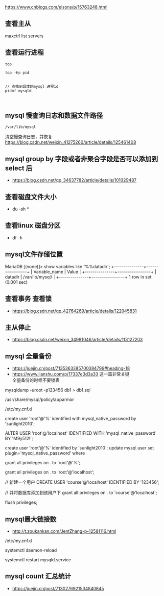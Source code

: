 https://www.cnblogs.com/elsons/p/15763248.html



## 查看主从
maxctrl list servers



## 查看运行进程
```
top

top -Hp pid


// 查找到具体的mysql 进程id
pidof mysqld



```


## mysql 慢查询日志和数据文件路径
```
/var/lib/mysql
```
清空慢查询日志，并恢复
https://blog.csdn.net/weixin_41275260/article/details/125461408

## mysql group by 字段或者非聚合字段是否可以添加到select 后
- https://blog.csdn.net/qq_34637782/article/details/101029487

## 查看磁盘文件大小
- du -sh *

## 查看linux 磁盘分区
- df -h

## mysql文件存储位置
MariaDB [(none)]> show variables like '%%datadir';
+---------------+-----------------+
| Variable_name | Value           |
+---------------+-----------------+
| datadir       | /var/lib/mysql/ |
+---------------+-----------------+
1 row in set (0.001 sec)

## 查看事务 查看锁
- https://blog.csdn.net/qq_42764269/article/details/122045831

## 主从停止
- https://blog.csdn.net/weixin_34981046/article/details/113127203


## mysql 全量备份
- https://juejin.cn/post/7135363385700384799#heading-18
- https://www.jianshu.com/p/17337e3d3a33   这一篇非常关键  
  全量备份的时候不要锁表

mysqldump -uroot -p123456 db1 > db1.sql



/usr/share/mysql/policy/apparmor

/etc/my.cnf.d


create user 'root'@'%' identified with mysql_native_password by 'sunlight2010';

ALTER USER 'root'@'localhost' IDENTIFIED WITH 'mysql_native_password' BY 'M9y512!';

create user 'root'@'%' identified by 'sunlight2010';
update mysql.user set plugin='mysql_native_password' where 

grant all privileges on *.* to 'root'@'%';

grant all privileges on *.* to 'root'@'localhost';



// 新建一个用户
CREATE USER 'course'@'localhost' IDENTIFIED BY '123456';

// 并将数据库添加到该用户下
grant all privileges on *.* to 'course'@'localhost';

flush privileges;

## mysql最大链接数
- http://t.zoukankan.com/JentZhang-p-12581116.html

/etc/my.cnf.d

systemctl daemon-reload

systemctl restart  mysqld.service

## mysql count 汇总统计
- https://juejin.cn/post/7130276921534840845